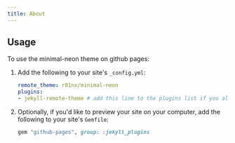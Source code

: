 ```yaml
---
title: About
---
```


## Usage

To use the minimal-neon theme on github pages:

1. Add the following to your site's `_config.yml`:

    ```yml
    remote_theme: r01nx/minimal-neon
    plugins:
    - jekyll-remote-theme # add this line to the plugins list if you already have one
    ```

2. Optionally, if you'd like to preview your site on your computer, add the following to your site's `Gemfile`:

    ```ruby
    gem "github-pages", group: :jekyll_plugins
    ```